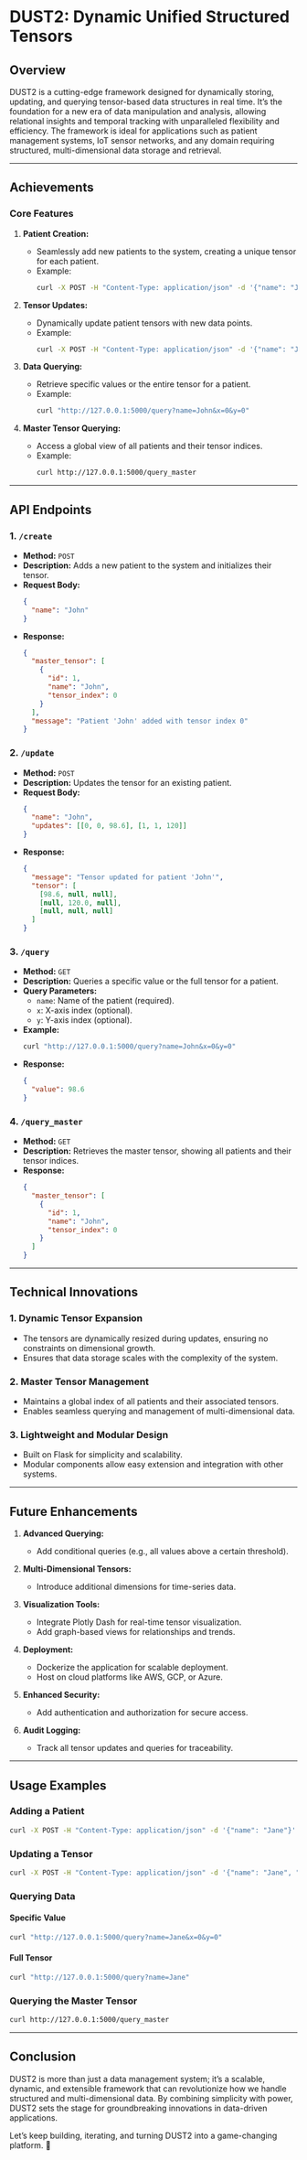 # DUST2: Dynamic Unified Structured Tensors

## Overview

DUST2 is a cutting-edge framework designed for dynamically storing, updating, and querying tensor-based data structures in real time. It’s the foundation for a new era of data manipulation and analysis, allowing relational insights and temporal tracking with unparalleled flexibility and efficiency. The framework is ideal for applications such as patient management systems, IoT sensor networks, and any domain requiring structured, multi-dimensional data storage and retrieval.

---

## Achievements

### Core Features

1. **Patient Creation:**

   - Seamlessly add new patients to the system, creating a unique tensor for each patient.
   - Example:
     ```bash
     curl -X POST -H "Content-Type: application/json" -d '{"name": "John"}' http://127.0.0.1:5000/create
     ```
2. **Tensor Updates:**

   - Dynamically update patient tensors with new data points.
   - Example:
     ```bash
     curl -X POST -H "Content-Type: application/json" -d '{"name": "John", "updates": [[0, 0, 98.6], [1, 1, 120]]}' http://127.0.0.1:5000/update
     ```
3. **Data Querying:**

   - Retrieve specific values or the entire tensor for a patient.
   - Example:
     ```bash
     curl "http://127.0.0.1:5000/query?name=John&x=0&y=0"
     ```
4. **Master Tensor Querying:**

   - Access a global view of all patients and their tensor indices.
   - Example:
     ```bash
     curl http://127.0.0.1:5000/query_master
     ```

---

## API Endpoints

### 1. `/create`

- **Method:** `POST`
- **Description:** Adds a new patient to the system and initializes their tensor.
- **Request Body:**
  ```json
  {
    "name": "John"
  }
  ```
- **Response:**
  ```json
  {
    "master_tensor": [
      {
        "id": 1,
        "name": "John",
        "tensor_index": 0
      }
    ],
    "message": "Patient 'John' added with tensor index 0"
  }
  ```

### 2. `/update`

- **Method:** `POST`
- **Description:** Updates the tensor for an existing patient.
- **Request Body:**
  ```json
  {
    "name": "John",
    "updates": [[0, 0, 98.6], [1, 1, 120]]
  }
  ```
- **Response:**
  ```json
  {
    "message": "Tensor updated for patient 'John'",
    "tensor": [
      [98.6, null, null],
      [null, 120.0, null],
      [null, null, null]
    ]
  }
  ```

### 3. `/query`

- **Method:** `GET`
- **Description:** Queries a specific value or the full tensor for a patient.
- **Query Parameters:**
  - `name`: Name of the patient (required).
  - `x`: X-axis index (optional).
  - `y`: Y-axis index (optional).
- **Example:**
  ```bash
  curl "http://127.0.0.1:5000/query?name=John&x=0&y=0"
  ```
- **Response:**
  ```json
  {
    "value": 98.6
  }
  ```

### 4. `/query_master`

- **Method:** `GET`
- **Description:** Retrieves the master tensor, showing all patients and their tensor indices.
- **Response:**
  ```json
  {
    "master_tensor": [
      {
        "id": 1,
        "name": "John",
        "tensor_index": 0
      }
    ]
  }
  ```

---

## Technical Innovations

### 1. **Dynamic Tensor Expansion**

- The tensors are dynamically resized during updates, ensuring no constraints on dimensional growth.
- Ensures that data storage scales with the complexity of the system.

### 2. **Master Tensor Management**

- Maintains a global index of all patients and their associated tensors.
- Enables seamless querying and management of multi-dimensional data.

### 3. **Lightweight and Modular Design**

- Built on Flask for simplicity and scalability.
- Modular components allow easy extension and integration with other systems.

---

## Future Enhancements

1. **Advanced Querying:**

   - Add conditional queries (e.g., all values above a certain threshold).
2. **Multi-Dimensional Tensors:**

   - Introduce additional dimensions for time-series data.
3. **Visualization Tools:**

   - Integrate Plotly Dash for real-time tensor visualization.
   - Add graph-based views for relationships and trends.
4. **Deployment:**

   - Dockerize the application for scalable deployment.
   - Host on cloud platforms like AWS, GCP, or Azure.
5. **Enhanced Security:**

   - Add authentication and authorization for secure access.
6. **Audit Logging:**

   - Track all tensor updates and queries for traceability.

---

## Usage Examples

### Adding a Patient

```bash
curl -X POST -H "Content-Type: application/json" -d '{"name": "Jane"}' http://127.0.0.1:5000/create
```

### Updating a Tensor

```bash
curl -X POST -H "Content-Type: application/json" -d '{"name": "Jane", "updates": [[0, 0, 97.8], [1, 1, 110]]}' http://127.0.0.1:5000/update
```

### Querying Data

#### Specific Value

```bash
curl "http://127.0.0.1:5000/query?name=Jane&x=0&y=0"
```

#### Full Tensor

```bash
curl "http://127.0.0.1:5000/query?name=Jane"
```

### Querying the Master Tensor

```bash
curl http://127.0.0.1:5000/query_master
```

---

## Conclusion

DUST2 is more than just a data management system; it’s a scalable, dynamic, and extensible framework that can revolutionize how we handle structured and multi-dimensional data. By combining simplicity with power, DUST2 sets the stage for groundbreaking innovations in data-driven applications.

Let’s keep building, iterating, and turning DUST2 into a game-changing platform. 🚀
